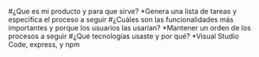 #¿Que es mi producto y para que sirve?
*Genera una lista de tareas y especifica el proceso a seguir
#¿Cuáles son las funcionalidades más importantes y porque los usuarios las usarían?
*Mantener un orden de los procesos a seguir
#¿Qué tecnologías usaste y por qué?
*Visual Studio Code, express, y npm